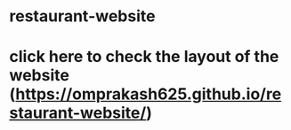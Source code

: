 # restaurant-website 
# click here to check the layout of the website (https://omprakash625.github.io/restaurant-website/)
